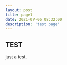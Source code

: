 ```yaml
---
layout: post
title: page1
date: 2021-07-06 08:32:00
description: 'test page'
---
```


## TEST

just a test.
